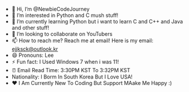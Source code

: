 - 👋 Hi, I’m @NewbieCodeJourney
- 👀 I’m interested in Python and C mush stuff!
- 🌱 I’m currently learning Python but i want to learn C and C++ and Java and other stuff!
- 💞️ I’m looking to collaborate on YouTubers
- 📫 How to reach me? Reach me at email! Here is my email: ejjksck@outlook.kr
- 😄 Pronouns: Lee
- ⚡ Fun fact: I Used Windows 7 when i was 11!
- ⏰ Email Read Time: 3:30PM KST To 3:32PM KST
- Nationality: I Borm In South Korea But I Love USA!
- ❤ I Am Currently New To Coding But Support MAake Me Happy :)

<!---
NewbieCodeJourney/NewbieCodeJourney is a ✨ special ✨ repository because its `README.md` (this file) appears on your GitHub profile.
You can click the Preview link to take a look at your changes.
--->
